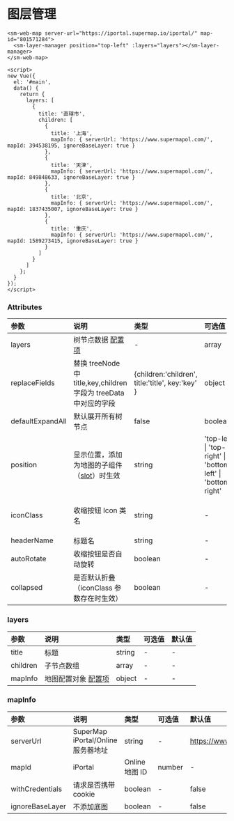 # 图层管理

<sm-iframe src="https://iclient.supermap.io/examples/component/components_layerManager_vue.html"></sm-iframe>

```vue
<sm-web-map server-url="https://iportal.supermap.io/iportal/" map-id="801571284">
  <sm-layer-manager position="top-left" :layers="layers"></sm-layer-manager>
</sm-web-map>

<script>
new Vue({
  el: '#main',
  data() {
    return {
      layers: [
        {
          title: '直辖市',
          children: [
            {
              title: '上海',
              mapInfo: { serverUrl: 'https://www.supermapol.com/', mapId: 394538195, ignoreBaseLayer: true }
            },
            {
              title: '天津',
              mapInfo: { serverUrl: 'https://www.supermapol.com/', mapId: 849848633, ignoreBaseLayer: true }
            },
            {
              title: '北京',
              mapInfo: { serverUrl: 'https://www.supermapol.com/', mapId: 1837435007, ignoreBaseLayer: true }
            },
            {
              title: '重庆',
              mapInfo: { serverUrl: 'https://www.supermapol.com/', mapId: 1589273415, ignoreBaseLayer: true }
            }
          ]
        }
      ]
    };
  }
});
</script>
```

### Attributes

| 参数             | 说明                                                                            | 类型                                             | 可选值                                                       | 默认值                            |
| :--------------- | :------------------------------------------------------------------------------ | :----------------------------------------------- | :----------------------------------------------------------- | :-------------------------------- |
| layers           | 树节点数据 <a href="#layers">配置项</a>                                                                     | -                                                | array                                                        | -                                 |
| replaceFields    | 替换 treeNode 中 title,key,children 字段为 treeData 中对应的字段                | {children:'children', title:'title', key:'key' } | object                                                       | -                                 |
| defaultExpandAll | 默认展开所有树节点                                                              | false                                            | boolean                                                      | -                                 |
| position         | 显示位置，添加为地图的子组件（[slot](https://cn.vuejs.org/v2/api/#slot)）时生效 | string                                           | 'top-left' \| 'top-right' \| 'bottom-left' \| 'bottom-right' | 'top-left'                        |
| iconClass        | 收缩按钮 Icon 类名                                                              | string                                           | -                                                            | 'sm-components-icons-layer-style' |
| headerName       | 标题名                                                                          | string                                           | -                                                            | '图层管理'                        |
| autoRotate       | 收缩按钮是否自动旋转                                                            | boolean                                          | -                                                            | false                             |
| collapsed        | 是否默认折叠（iconClass 参数存在时生效）                                        | boolean                                          | -                                                            | true                              |

### layers

| 参数            | 说明                  | 类型                                                                          | 可选值                 | 默认值    |
| :-------------- | :-------------------- | :---------------------------------------------------------------------------- | :--------------------- | :-------- |
| title            | 标题              | string                                                                        | - | -
| children             | 子节点数组              | array                                                                        | -                      | -         |
| mapInfo | 地图配置对象 <a href="#mapInfo">配置项</a> | object                                                                       | -                      | -     |

### mapInfo

| 参数            | 说明                  | 类型                                                                          | 可选值                 | 默认值    |
| :-------------- | :-------------------- | :---------------------------------------------------------------------------- | :--------------------- | :-------- |
| serverUrl            | SuperMap iPortal/Online 服务器地址              | string                                                                        | - | https://www.supermapol.com
| mapId             | iPortal              | Online 地图 ID                                                                        | number                      | -         |
| withCredentials | 请求是否携带 cookie | boolean                                                                       | -                      | false     |
| ignoreBaseLayer | 不添加底图 | boolean | - | false

